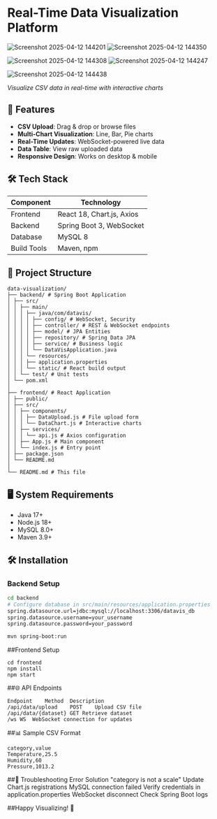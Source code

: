 # Real-Time Data Visualization Platform

![Screenshot 2025-04-12 144201](https://github.com/user-attachments/assets/0bb2b004-60e5-4128-9a12-190e9ce8da09)  ![Screenshot 2025-04-12 144350](https://github.com/user-attachments/assets/0bc07c41-f553-44ab-808f-82d0f44ac2db)

![Screenshot 2025-04-12 144308](https://github.com/user-attachments/assets/f193ae7b-0fe5-41fd-b1a4-74ea401920e7)   ![Screenshot 2025-04-12 144247](https://github.com/user-attachments/assets/3822c804-4b62-4ea5-8048-6e73d39e36fe)

![Screenshot 2025-04-12 144438](https://github.com/user-attachments/assets/1a5a07fa-6feb-4a9e-b9d5-71d4b97feb12)

 
*Visualize CSV data in real-time with interactive charts*

## 🚀 Features
- **CSV Upload**: Drag & drop or browse files
- **Multi-Chart Visualization**: Line, Bar, Pie charts
- **Real-Time Updates**: WebSocket-powered live data
- **Data Table**: View raw uploaded data
- **Responsive Design**: Works on desktop & mobile

## 🛠 Tech Stack
| Component       | Technology               |
|-----------------|--------------------------|
| Frontend        | React 18, Chart.js, Axios |
| Backend         | Spring Boot 3, WebSocket |
| Database        | MySQL 8                  |
| Build Tools     | Maven, npm               |

## 📁 Project Structure
```
data-visualization/
├── backend/ # Spring Boot Application
│ ├── src/
│ │ ├── main/
│ │ │ ├── java/com/datavis/
│ │ │ │ ├── config/ # WebSocket, Security
│ │ │ │ ├── controller/ # REST & WebSocket endpoints
│ │ │ │ ├── model/ # JPA Entities
│ │ │ │ ├── repository/ # Spring Data JPA
│ │ │ │ ├── service/ # Business logic
│ │ │ │ └── DataVisApplication.java
│ │ │ └── resources/
│ │ │ ├── application.properties
│ │ │ └── static/ # React build output
│ │ └── test/ # Unit tests
│ └── pom.xml
│
├── frontend/ # React Application
│ ├── public/
│ ├── src/
│ │ ├── components/
│ │ │ ├── DataUpload.js # File upload form
│ │ │ └── DataChart.js # Interactive charts
│ │ ├── services/
│ │ │ └── api.js # Axios configuration
│ │ ├── App.js # Main component
│ │ └── index.js # Entry point
│ ├── package.json
│ └── README.md
│
└── README.md # This file
```

## 🖥️ System Requirements
- Java 17+
- Node.js 18+
- MySQL 8.0+
- Maven 3.9+

## 🛠 Installation
### Backend Setup
```bash
cd backend
# Configure database in src/main/resources/application.properties
spring.datasource.url=jdbc:mysql://localhost:3306/datavis_db
spring.datasource.username=your_username
spring.datasource.password=your_password

mvn spring-boot:run
```
##Frontend Setup
```
cd frontend
npm install
npm start
```
##🌐 API Endpoints
```
Endpoint	Method	Description
/api/data/upload	POST	Upload CSV file
/api/data/{dataset}	GET	Retrieve dataset
/ws	WS	WebSocket connection for updates
```

##📊 Sample CSV Format
```
category,value
Temperature,25.5
Humidity,60
Pressure,1013.2
```
##🚨 Troubleshooting
Error	Solution
"category is not a scale"	Update Chart.js registrations
MySQL connection failed	Verify credentials in application.properties
WebSocket disconnect	Check Spring Boot logs

##Happy Visualizing! 🎉
